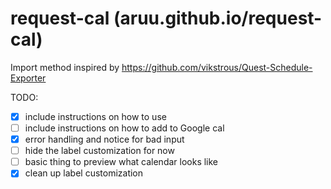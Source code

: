 # request-cal (aruu.github.io/request-cal)

Import method inspired by https://github.com/vikstrous/Quest-Schedule-Exporter

TODO:
- [x] include instructions on how to use
- [ ] include instructions on how to add to Google cal
- [x] error handling and notice for bad input
- [ ] hide the label customization for now
- [ ] basic thing to preview what calendar looks like
- [x] clean up label customization
